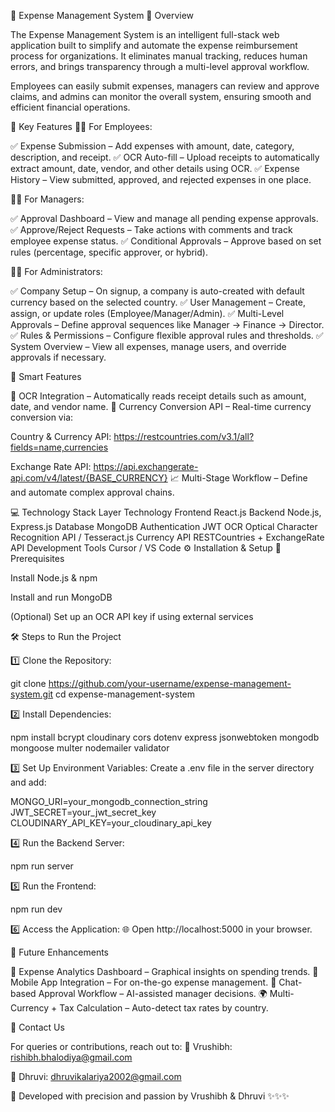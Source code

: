 💼 Expense Management System
🌟 Overview

The Expense Management System is an intelligent full-stack web application built to simplify and automate the expense reimbursement process for organizations. It eliminates manual tracking, reduces human errors, and brings transparency through a multi-level approval workflow.

Employees can easily submit expenses, managers can review and approve claims, and admins can monitor the overall system, ensuring smooth and efficient financial operations.

🚀 Key Features
👨‍💻 For Employees:

✅ Expense Submission – Add expenses with amount, date, category, description, and receipt.
✅ OCR Auto-fill – Upload receipts to automatically extract amount, date, vendor, and other details using OCR.
✅ Expense History – View submitted, approved, and rejected expenses in one place.

👩‍💼 For Managers:

✅ Approval Dashboard – View and manage all pending expense approvals.
✅ Approve/Reject Requests – Take actions with comments and track employee expense status.
✅ Conditional Approvals – Approve based on set rules (percentage, specific approver, or hybrid).

🧑‍💼 For Administrators:

✅ Company Setup – On signup, a company is auto-created with default currency based on the selected country.
✅ User Management – Create, assign, or update roles (Employee/Manager/Admin).
✅ Multi-Level Approvals – Define approval sequences like Manager → Finance → Director.
✅ Rules & Permissions – Configure flexible approval rules and thresholds.
✅ System Overview – View all expenses, manage users, and override approvals if necessary.

🧠 Smart Features

🧾 OCR Integration – Automatically reads receipt details such as amount, date, and vendor name.
💱 Currency Conversion API – Real-time currency conversion via:

Country & Currency API: https://restcountries.com/v3.1/all?fields=name,currencies

Exchange Rate API: https://api.exchangerate-api.com/v4/latest/{BASE_CURRENCY}
📈 Multi-Stage Workflow – Define and automate complex approval chains.

💻 Technology Stack
Layer	Technology
Frontend	React.js
Backend	Node.js, Express.js
Database	MongoDB
Authentication	JWT
OCR	Optical Character Recognition API / Tesseract.js
Currency API	RESTCountries + ExchangeRate API
Development Tools	Cursor / VS Code
⚙️ Installation & Setup
📌 Prerequisites

Install Node.js & npm

Install and run MongoDB

(Optional) Set up an OCR API key if using external services

🛠 Steps to Run the Project

1️⃣ Clone the Repository:

git clone https://github.com/your-username/expense-management-system.git
cd expense-management-system


2️⃣ Install Dependencies:

npm install bcrypt cloudinary cors dotenv express jsonwebtoken mongodb mongoose multer nodemailer validator


3️⃣ Set Up Environment Variables:
Create a .env file in the server directory and add:

MONGO_URI=your_mongodb_connection_string
JWT_SECRET=your_jwt_secret_key
CLOUDINARY_API_KEY=your_cloudinary_api_key


4️⃣ Run the Backend Server:

npm run server


5️⃣ Run the Frontend:

npm run dev


6️⃣ Access the Application:
🌐 Open http://localhost:5000
 in your browser.

🔮 Future Enhancements

🚀 Expense Analytics Dashboard – Graphical insights on spending trends.
📲 Mobile App Integration – For on-the-go expense management.
💬 Chat-based Approval Workflow – AI-assisted manager decisions.
🌍 Multi-Currency + Tax Calculation – Auto-detect tax rates by country.

📧 Contact Us

For queries or contributions, reach out to:
📩 Vrushibh: rishibh.bhalodiya@gmail.com

📩 Dhruvi: dhruvikalariya2002@gmail.com

💚 Developed with precision and passion by Vrushibh & Dhruvi ✨✨✨
